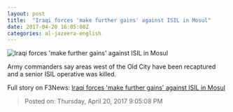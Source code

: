 ```yaml
---
layout: post
title:  "Iraqi forces 'make further gains' against ISIL in Mosul"
date: 2017-04-20 16:05:08Z
categories: al-jazeera-english
---
```


![Iraqi forces 'make further gains' against ISIL in Mosul](http://www.aljazeera.com/mritems/Images/2017/4/20/fd74a2548acd46cc8121e5fd1737bb05_18.jpg)

Army commanders say areas west of the Old City have been recaptured and a senior ISIL operative was killed.


Full story on F3News: [Iraqi forces 'make further gains' against ISIL in Mosul](http://www.f3nws.com/n/NC3B4G)

> Posted on: Thursday, April 20, 2017 9:05:08 PM
